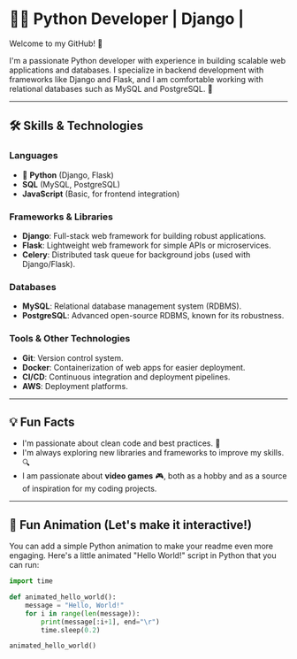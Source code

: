 # 👨‍💻 Python Developer | Django |

Welcome to my GitHub! 👋

I'm a passionate Python developer with experience in building scalable web applications and databases. I specialize in backend development with frameworks like Django and Flask, and I am comfortable working with relational databases such as MySQL and PostgreSQL. 🚀

---

## 🛠️ Skills & Technologies

### Languages
- 🐍 **Python** (Django, Flask)
- **SQL** (MySQL, PostgreSQL)
- **JavaScript** (Basic, for frontend integration)

### Frameworks & Libraries
- **Django**: Full-stack web framework for building robust applications.
- **Flask**: Lightweight web framework for simple APIs or microservices.
- **Celery**: Distributed task queue for background jobs (used with Django/Flask).

### Databases
- **MySQL**: Relational database management system (RDBMS).
- **PostgreSQL**: Advanced open-source RDBMS, known for its robustness.

### Tools & Other Technologies
- **Git**: Version control system.
- **Docker**: Containerization of web apps for easier deployment.
- **CI/CD**: Continuous integration and deployment pipelines.
- **AWS**: Deployment platforms.

---

## 💡 Fun Facts

- I'm passionate about clean code and best practices. 🧹
- I'm always exploring new libraries and frameworks to improve my skills. 🔍
- I am passionate about **video games** 🎮, both as a hobby and as a source of inspiration for my coding projects.

---

## 🎥 Fun Animation (Let's make it interactive!)

You can add a simple Python animation to make your readme even more engaging. Here's a little animated "Hello World!" script in Python that you can run:

```python
import time

def animated_hello_world():
    message = "Hello, World!"
    for i in range(len(message)):
        print(message[:i+1], end="\r")
        time.sleep(0.2)

animated_hello_world()
